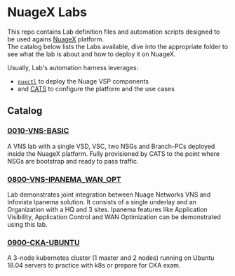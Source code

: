 # NuageX Labs
This repo contains Lab definition files and automation scripts designed to be used agains [NuageX](https://nuagex.io) platform.  
The catalog below lists the Labs available, dive into the appropriate folder to see what the lab is about and how to deploy it on NuageX.

Usually, Lab's automation harness leverages:

* [`nuxctl`](https://nuxctl.nuagex.io) to deploy the Nuage VSP components
* and [CATS](http://cats-docs.nuageteam.net) to configure the platform and the use cases

## Catalog

### [0010-VNS-BASIC](./0010-VNS-BASIC)
A VNS lab with a single VSD, VSC, two NSGs and Branch-PCs deployed inside the NuageX platform. Fully provisioned by CATS to the point where NSGs are bootstrap and ready to pass traffic.

### [0800-VNS-IPANEMA_WAN_OPT](./0800-VNS-IPANEMA_WAN_OPT)
Lab demonstrates joint integration between Nuage Networks VNS and Infovista Ipanema solution. It consists of a single underlay and an Organization with a HQ and 3 sites. Ipanema features like Application Visibility, Application Control and WAN Optimization can be demonstrated using this lab.

### [0900-CKA-UBUNTU](./0900-CKA-UBUNTU)
A 3-node kubernetes cluster (1 master and 2 nodes) running on Ubuntu 18.04 servers to practice with k8s or prepare for CKA exam.